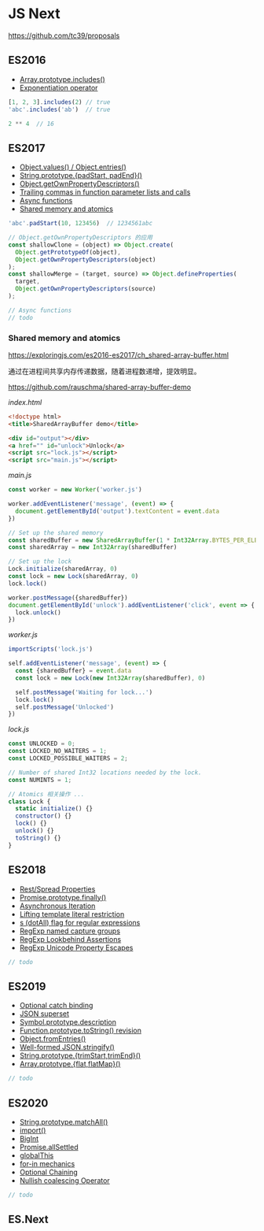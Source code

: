 # JS Next

https://github.com/tc39/proposals


## ES2016

* [Array.prototype.includes()](https://github.com/tc39/Array.prototype.includes)
* [Exponentiation operator](https://github.com/tc39/proposal-exponentiation-operator)

```js
[1, 2, 3].includes(2) // true
'abc'.includes('ab')  // true

2 ** 4  // 16
```


## ES2017

* [Object.values() / Object.entries()](https://github.com/tc39/proposal-object-values-entries)
* [String.prototype.{padStart, padEnd}()](https://github.com/tc39/proposal-string-pad-start-end)
* [Object.getOwnPropertyDescriptors()](https://github.com/tc39/proposal-object-getownpropertydescriptors)
* [Trailing commas in function parameter lists and calls](https://github.com/tc39/proposal-trailing-function-commas)
* [Async functions](https://github.com/tc39/ecmascript-asyncawait)
* [Shared memory and atomics](https://github.com/tc39/ecmascript_sharedmem)

```js
'abc'.padStart(10, 123456)  // 1234561abc

// Object.getOwnPropertyDescriptors 的应用
const shallowClone = (object) => Object.create(
  Object.getPrototypeOf(object),
  Object.getOwnPropertyDescriptors(object)
);
const shallowMerge = (target, source) => Object.defineProperties(
  target,
  Object.getOwnPropertyDescriptors(source)
);

// Async functions
// todo
```

### Shared memory and atomics

https://exploringjs.com/es2016-es2017/ch_shared-array-buffer.html

通过在进程间共享内存传递数据，随着进程数递增，提效明显。

https://github.com/rauschma/shared-array-buffer-demo

_index.html_

```html
<!doctype html>
<title>SharedArrayBuffer demo</title>

<div id="output"></div>
<a href="" id="unlock">Unlock</a>
<script src="lock.js"></script>
<script src="main.js"></script>
```

_main.js_

```js
const worker = new Worker('worker.js')

worker.addEventListener('message', (event) => {
  document.getElementById('output').textContent = event.data
})

// Set up the shared memory
const sharedBuffer = new SharedArrayBuffer(1 * Int32Array.BYTES_PER_ELEMENT)
const sharedArray = new Int32Array(sharedBuffer)

// Set up the lock
Lock.initialize(sharedArray, 0)
const lock = new Lock(sharedArray, 0)
lock.lock()

worker.postMessage({sharedBuffer})
document.getElementById('unlock').addEventListener('click', event => {
  lock.unlock()
})
```

_worker.js_

```js
importScripts('lock.js')

self.addEventListener('message', (event) => {
  const {sharedBuffer} = event.data
  const lock = new Lock(new Int32Array(sharedBuffer), 0)

  self.postMessage('Waiting for lock...')
  lock.lock()
  self.postMessage('Unlocked')
})
```

_lock.js_

```js
const UNLOCKED = 0;
const LOCKED_NO_WAITERS = 1;
const LOCKED_POSSIBLE_WAITERS = 2;

// Number of shared Int32 locations needed by the lock.
const NUMINTS = 1;

// Atomics 相关操作 ...
class Lock {
  static initialize() {}
  constructor() {}
  lock() {}
  unlock() {}
  toString() {}
}
```



## ES2018

* [Rest/Spread Properties](https://github.com/tc39/proposal-object-rest-spread)
* [Promise.prototype.finally()](https://github.com/tc39/proposal-promise-finally)
* [Asynchronous Iteration](https://github.com/tc39/proposal-async-iteration)
* [Lifting template literal restriction](https://github.com/tc39/proposal-template-literal-revision)
* [s (dotAll) flag for regular expressions](https://github.com/tc39/proposal-regexp-dotall-flag)
* [RegExp named capture groups](https://github.com/tc39/proposal-regexp-named-groups)
* [RegExp Lookbehind Assertions](https://github.com/tc39/proposal-regexp-lookbehind)
* [RegExp Unicode Property Escapes](https://github.com/tc39/proposal-regexp-unicode-property-escapes)

```js
// todo
```


## ES2019

* [Optional catch binding](https://github.com/tc39/proposal-optional-catch-binding)
* [JSON superset](https://github.com/tc39/proposal-json-superset)
* [Symbol.prototype.description](https://github.com/tc39/proposal-Symbol-description)
* [Function.prototype.toString() revision](https://github.com/tc39/Function-prototype-toString-revision)
* [Object.fromEntries()](https://github.com/tc39/proposal-object-from-entries)
* [Well-formed JSON.stringify()](https://github.com/tc39/proposal-well-formed-stringify)
* [String.prototype.{trimStart,trimEnd}()](https://github.com/tc39/proposal-string-left-right-trim)
* [Array.prototype.{flat,flatMap}()](https://github.com/tc39/proposal-flatMap)

```js
// todo
```


## ES2020

* [String.prototype.matchAll()](https://github.com/tc39/String.prototype.matchAll)
* [import()](https://github.com/tc39/proposal-dynamic-import)
* [BigInt](https://github.com/tc39/proposal-bigint)
* [Promise.allSettled](https://github.com/tc39/proposal-promise-allSettled)
* [globalThis](https://github.com/tc39/proposal-global)
* [for-in mechanics](https://github.com/tc39/proposal-for-in-order)
* [Optional Chaining](https://github.com/tc39/proposal-optional-chaining)
* [Nullish coalescing Operator](https://github.com/tc39/proposal-nullish-coalescing)

```js
// todo
```


## ES.Next





